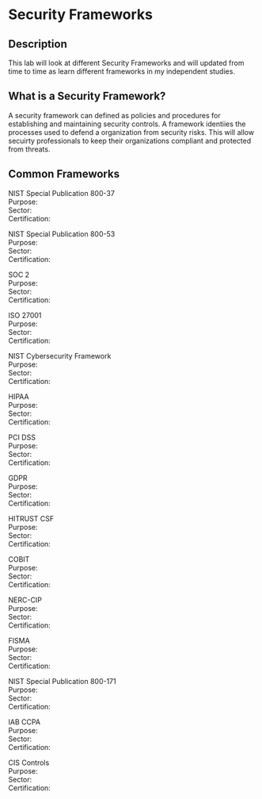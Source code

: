 # Security Frameworks
<h2>Description</h2>
This lab will look at different Security Frameworks and will updated from time to time as learn different frameworks in my independent studies. <br>
<h2>What is a Security Framework?</h2>
A security framework can defined as policies and procedures for establishing and maintaining security controls. A framework identiies the processes used to defend a organization from security risks. This will allow secuirty professionals to keep their organizations compliant and protected from threats. 
<br />
<h2>Common Frameworks</h2>

NIST Special Publication 800-37<br />
Purpose:<br />
Sector:<br />
Certification:<br />

NIST Special Publication 800-53<br />
Purpose:<br />
Sector:<br />
Certification:<br />

SOC 2<br />
Purpose:<br />
Sector:<br />
Certification:<br />

ISO 27001<br />
Purpose:<br />
Sector:<br />
Certification:<br />

NIST Cybersecurity Framework<br />
Purpose:<br />
Sector:<br />
Certification:<br />

HIPAA<br />
Purpose:<br />
Sector:<br />
Certification:<br />

PCI DSS<br />
Purpose:<br />
Sector:<br />
Certification:<br />

GDPR<br />
Purpose:<br />
Sector:<br />
Certification:<br />

HITRUST CSF<br />
Purpose:<br />
Sector:<br />
Certification:<br />

COBIT<br />
Purpose:<br />
Sector:<br />
Certification:<br />

NERC-CIP<br />
Purpose:<br />
Sector:<br />
Certification:<br />

FISMA<br />
Purpose:<br />
Sector:<br />
Certification:<br />

NIST Special Publication 800-171<br />
Purpose:<br />
Sector:<br />
Certification:<br />

IAB CCPA<br />
Purpose:<br />
Sector:<br />
Certification:<br />

CIS Controls<br />
Purpose:<br />
Sector:<br />
Certification:<br />
